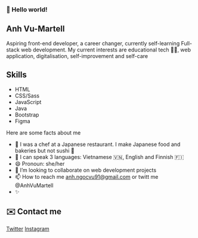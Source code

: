 ### 👋 Hello world!

## Anh Vu-Martell
Aspiring front-end developer, a career changer, currently self-learning Full-stack web development. My current interests are educational tech 👩‍💻, web application, digitalisation, self-improvement and self-care

## Skills
* HTML
* CSS/Sass
* JavaScript
* Java
* Bootstrap
* Figma

Here are some facts about me

- 👀 I was a chef at a Japanese restaurant. I make Japanese food and bakeries but not sushi 🍣
- 🌱 I can speak 3 languages: Vietnamese 🇻🇳, English and Finnish 🇫🇮
- 😄 Pronoun: she/her
- 💞️ I’m looking to collaborate on web development projects
- 📫 How to reach me anh.ngocvu91@gmail.com or twitt me @AnhVuMartell
- ✨
## ✉️ Contact me
[Twitter](https://twitter.com/VuMartell)
[Instagram](https://www.linkedin.com/in/anh-vu-martell-b539b110a/)
